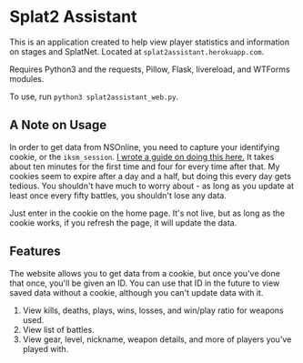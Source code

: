 # Splat2 Assistant
This is an application created to help view player statistics and information on stages and SplatNet. Located at `splat2assistant.herokuapp.com`.

Requires Python3 and the requests, Pillow, Flask, livereload, and WTForms modules.

To use, run `python3 splat2assistant_web.py`.

## A Note on Usage
In order to get data from NSOnline, you need to capture your identifying cookie, or the `iksm_session`. [I wrote a guide on doing this here.](https://bitbucket.org/chococakes/splathelper/wiki/Using%20Fiddler%20to%20Get%20Your%20SplatNet%20Cookie) It takes about ten minutes for the first time and four for every time after that. My cookies seem to expire after a day and a half, but doing this every day gets tedious. You shouldn't have much to worry about - as long as you update at least once every fifty battles, you shouldn't lose any data.

Just enter in the cookie on the home page. It's not live, but as long as the cookie works, if you refresh the page, it will update the data.

## Features
The website allows you to get data from a cookie, but once you've done that once, you'll be given an ID. You can use that ID in the future to view saved data without a cookie, although you can't update data with it.

1. View kills, deaths, plays, wins, losses, and win/play ratio for weapons used.
2. View list of battles.
3. View gear, level, nickname, weapon details, and more of players you've played with.